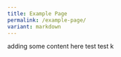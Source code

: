 ```yaml
---
title: Example Page
permalink: /example-page/
variant: markdown
---
```

adding some content here
test test k